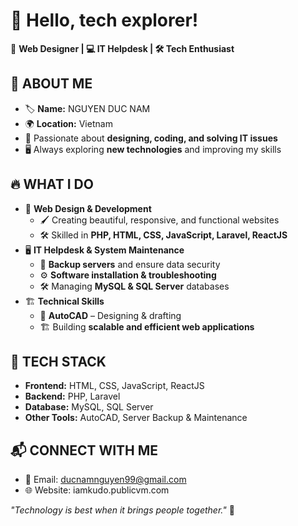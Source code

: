 # 👋 Hello, tech explorer!

🎨 **Web Designer | 💻 IT Helpdesk | 🛠 Tech Enthusiast**

## 🚀 ABOUT ME  
- 🏷 **Name:** NGUYEN DUC NAM  
- 🌍 **Location:** Vietnam  
- 📌 Passionate about **designing, coding, and solving IT issues**  
- 🖥 Always exploring **new technologies** and improving my skills  

## 🔥 WHAT I DO  
- 🎨 **Web Design & Development**  
  - 🖌 Creating beautiful, responsive, and functional websites  
  - 🛠 Skilled in **PHP, HTML, CSS, JavaScript, Laravel, ReactJS**  
- 🖥 **IT Helpdesk & System Maintenance**  
  - 💾 **Backup servers** and ensure data security  
  - ⚙️ **Software installation & troubleshooting**  
  - 🛠 Managing **MySQL & SQL Server** databases  
- 🏗 **Technical Skills**  
  - 📐 **AutoCAD** – Designing & drafting  
  - 🏗 Building **scalable and efficient web applications**  

## 🎯 TECH STACK  
- **Frontend:** HTML, CSS, JavaScript, ReactJS  
- **Backend:** PHP, Laravel  
- **Database:** MySQL, SQL Server  
- **Other Tools:** AutoCAD, Server Backup & Maintenance  

## 📬 CONNECT WITH ME  
- 📩 Email: ducnamnguyen99@gmail.com 
- 🌐 Website: iamkudo.publicvm.com  

*"Technology is best when it brings people together."* 🚀  
